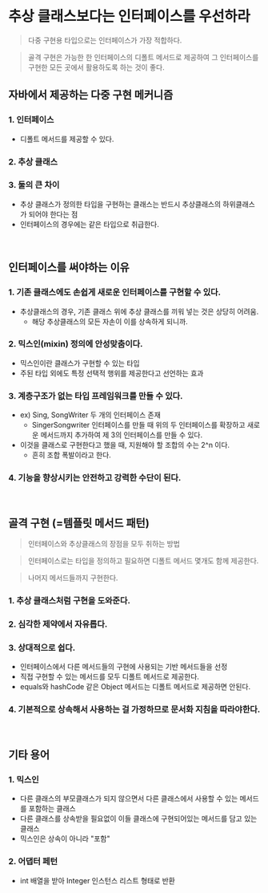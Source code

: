 # 추상 클래스보다는 인터페이스를 우선하라
> 다중 구현용 타입으로는 인터페이스가 가장 적합하다.

> 골격 구현은 가능한 한 인터페이스의 디폴트 메서드로 제공하여 그 인터페이스를 구현한 모든 곳에서 활용하도록 하는 것이 좋다.

## 자바에서 제공하는 다중 구현 메커니즘
### 1. 인터페이스
- 디폴트 메서드를 제공할 수 있다.
### 2. 추상 클래스 
### 3. 둘의 큰 차이
- 추상 클래스가 정의한 타입을 구현하는 클래스는 반드시 추상클래스의 하위클래스가 되어야 한다는 점
- 인터페이스의 경우에는 같은 타입으로 취급한다.

</br>

## 인터페이스를 써야하는 이유
### 1. 기존 클래스에도 손쉽게 새로운 인터페이스를 구현할 수 있다.
- 추상클래스의 경우, 기존 클래스 위에 추상 클래스를 끼워 넣는 것은 상당히 어려움. 
  - 해당 추상클래스의 모든 자손이 이를 상속하게 되니까.

### 2. 믹스인(mixin) 정의에 안성맞춤이다.
- 믹스인이란 클래스가 구현할 수 있는 타입
- 주된 타입 외에도 특정 선택적 행위를 제공한다고 선언하는 효과

### 3. 계층구조가 없는 타입 프레임워크를 만들 수 있다.
- ex) Sing, SongWriter 두 개의 인터페이스 존재 
  - SingerSongwriter 인터페이스를 만들 때 위의 두 인터페이스를 확장하고 새로운 메서드까지 추가하여 제 3의 인터페이스를 만들 수 있다.
- 이것을 클래스로 구현한다고 했을 때, 지원해야 할 조합의 수는 2^n 이다. 
  - 흔히 조합 폭발이라고 한다.

### 4. 기능을 향상시키는 안전하고 강력한 수단이 된다.

</br>

## 골격 구현 (=템플릿 메서드 패턴)
> 인터페이스와 추상클래스의 장점을 모두 취하는 방법

> 인터페이스로는 타입을 정의하고 필요하면 디폴트 메서드 
몇개도 함께 제공한다.

> 나머지 메서드들까지 구현한다.
### 1. 추상 클래스처럼 구현을 도와준다.
### 2. 심각한 제약에서 자유롭다. 
### 3. 상대적으로 쉽다. 
- 인터페이스에서 다른 메서드들의 구현에 사용되는 기반 메서드들을 선정
- 직접 구현할 수 있는 메서드를 모두 디폴트 메서드로 제공한다.
- equals와 hashCode 같은 Object 메서드는 디폴트 메서드로 제공하면 안된다. 

### 4. 기본적으로 상속해서 사용하는 걸 가정하므로 문서화 지침을 따라야한다.





</br>

## 기타 용어
### 1. 믹스인 
- 다른 클래스의 부모클래스가 되지 않으면서 다른 클래스에서 사용할 수 있는 메서드를 포함하는 클래스
- 다른 클래스를 상속받을 필요없이 이들 클래스에 구현되어있는 메서드를 담고 있는 클래스
- 믹스인은 상속이 아니라 "포함"
### 2. 어댑터 페턴
- int 배열을 받아 Integer 인스턴스 리스트 형태로 반환
